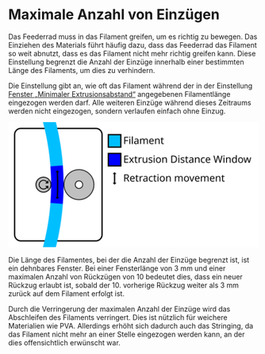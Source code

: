 Maximale Anzahl von Einzügen
====
Das Feederrad muss in das Filament greifen, um es richtig zu bewegen. Das Einziehen des Materials führt häufig dazu, dass das Feederrad das Filament so weit abnutzt, dass es das Filament nicht mehr richtig greifen kann. Diese Einstellung begrenzt die Anzahl der Einzüge innerhalb einer bestimmten Länge des Filaments, um dies zu verhindern.

Die Einstellung gibt an, wie oft das Filament während der in der Einstellung [Fenster „Minimaler Extrusionsabstand“](retraction_extrusion_window.md) angegebenen Filamentlänge eingezogen werden darf. Alle weiteren Einzüge während dieses Zeitraums werden nicht eingezogen, sondern verlaufen einfach ohne Einzug.

![Visualisierung des Einziehens des Filaments über eine bestimmte Länge](../images/retraction_count_max.svg)

Die Länge des Filamentes, bei der die Anzahl der Einzüge begrenzt ist, ist ein dehnbares Fenster. Bei einer Fensterlänge von 3 mm und einer maximalen Anzahl von Rückzügen von 10 bedeutet dies, dass ein neuer Rückzug erlaubt ist, sobald der 10. vorherige Rückzug weiter als 3 mm zurück auf dem Filament erfolgt ist.

Durch die Verringerung der maximalen Anzahl der Einzüge wird das Abschleifen des Filaments verringert. Dies ist nützlich für weichere Materialien wie PVA. Allerdings erhöht sich dadurch auch das Stringing, da das Filament nicht mehr an einer Stelle eingezogen werden kann, an der dies offensichtlich erwünscht war.